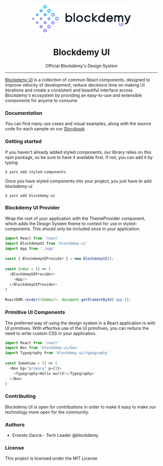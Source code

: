 <p align="center"><img height="100" src="https://raw.githubusercontent.com/ernestognw/blockdemy-ui/master/.storybook/images/brand/blockdemy-dark.png" /></p>

<h1 align="center"> Blockdemy UI </h1>

<p align="center"> Official Blockdemy's Design System </p>

<hr/>

<p> <a href="https://www.npmjs.com/package/blockdemy-ui">Blockdemy UI</a> is a collection of common React components, designed to improve velocity of development, reduce decisions time on making UI iterations and create a consistent and beautiful interface across Blockdemy's ecosystem by providing an easy-to-use and extensible components for anyone to consume </p>

<h3> Documentation </h3>

<p>You can find many use cases and visual examples, along with the source code for each sample on our <a href="ui.blockdemy.com">Storybook</a></p>

<h3> Getting started </h3>

<p>If you haven't already added styled components, our library relies on this npm package, so be sure to have it available first. If not, you can add it by typing</p>

```shell
$ yarn add styled-components
```

<p>Once you have styled components into your project, you just have to add blockdemy-ui</p>

```shell
$ yarn add blockdemy-ui
```

<h3> Blockdemy UI Provider </h3>

<p>Wrap the root of your application with the ThemeProvider component, which adds the Design System theme to context for use in styled-components. This should only be included once in your application.</p>

```javascript
import React from 'react'
import BlockdemyUI from 'blockdemy-ui'
import App from './app'

const { BlockdemyUIProvider } = new BlockdemyUI();

const Index = () => (
  <BlockdemyUIProvider>
    <App/>
  </BlockdemyUIProvider>
)

ReactDOM.render(<Index/>, document.getElementById('app'));
```

<h3>Primitive UI Components</h3>

<p>The preferred way of using the design system in a React application is with UI primitives. With effective use of the UI primitives, you can reduce the need to write custom CSS in your application.</p>

```javascript
import React from 'react'
import Box from 'blockdemy-ui/box'
import Typography from 'blockdemy-ui/typography'

const SomeView = () => (
  <Box bg="primary" p={3}>
    <Typography>Hello world!</Typography>
  </Box>
)
```

<h3>Contributing</h3>
Blockdemy UI is open for contributions in order to make it easy to make our technology more open for the community.

<h3>Authors</h3>
<ul>
  <li>Ernesto García - Tech Leader @blockdemy</li>
</ul>

<h3>License</h3>

This project is licensed under the MIT License